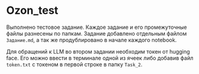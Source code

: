 # Ozon_test

Выполнено тестовое задание.
Каждое задание и его промежуточные файлы разнесены по папкам.
Задание добавлено отдельным файлом `Задание.md`, а так же продублировано в начале каждого notebook.

Для обращений к LLM во втором задании необходим токен от hugging face. Его можно ввести в терминале одной из ячеек либо добавив файл `token.txt` с токеном в первой строке в папку `Task_2`.
